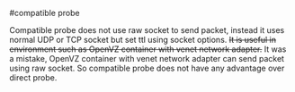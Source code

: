 #compatible probe

Compatible probe does not use raw socket to send packet, instead it uses normal UDP or TCP socket but set ttl
using socket options. ~~It is useful in environment such as OpenVZ container with venet network adapter.~~
It was a mistake, OpenVZ container with venet network adapter can send packet using raw socket. So compatible
probe does not have any advantage over direct probe.